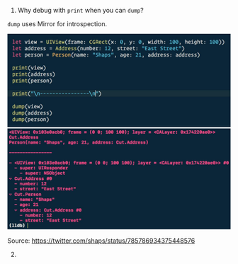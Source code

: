 1) Why debug with `print` when you can `dump`?

`dump` uses Mirror for introspection.

![print vs dump](CuetDMrXYAA_KA2.jpg)
![print vs dump](slack-imgs.com.jpeg)

Source: https://twitter.com/shaps/status/785786934375448576

2) 
